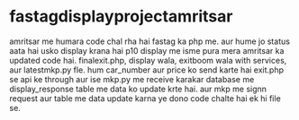 # fastagdisplayprojectamritsar
amritsar me humara code chal rha hai fastag ka php me. aur hume jo status aata hai usko display krana hai p10 display me
isme pura mera amritsar ka updated code hai. finalexit.php, display wala, exitboom wala with services, aur latestmkp.py fle. hum car_number aur price ko send karte hai exit.php se api ke through aur ise mkp.py me receive karakar database me display_response table me data ko update krte hai. aur mkp me signn request aur table me data update karna ye dono code chalte hai ek hi file se.

